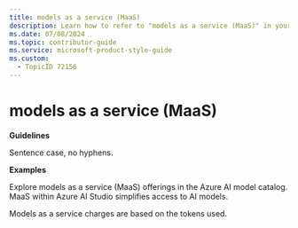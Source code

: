 ```yaml
---
title: models as a service (MaaS)
description: Learn how to refer to "models as a service (MaaS)" in your content.
ms.date: 07/08/2024
ms.topic: contributor-guide
ms.service: microsoft-product-style-guide
ms.custom:
  - TopicID 72156
---
```



# models as a service (MaaS)

**Guidelines**

Sentence case, no hyphens.

**Examples**

Explore models as a service (MaaS) offerings in the Azure AI model catalog. MaaS within Azure AI Studio simplifies access to AI models.

Models as a service charges are based on the tokens used.  

  
